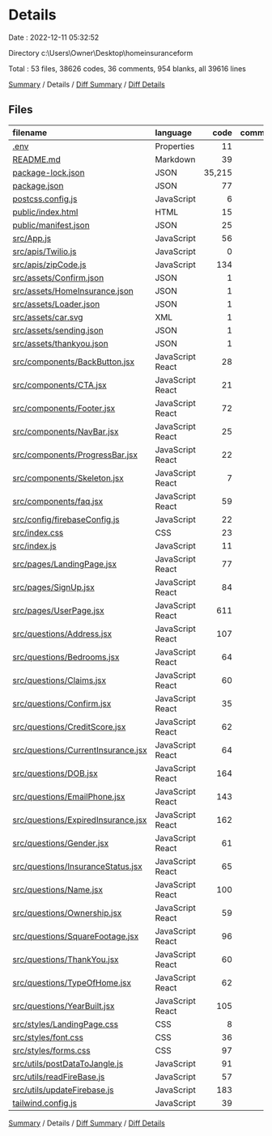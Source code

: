# Details

Date : 2022-12-11 05:32:52

Directory c:\\Users\\Owner\\Desktop\\homeinsuranceform

Total : 53 files,  38626 codes, 36 comments, 954 blanks, all 39616 lines

[Summary](results.md) / Details / [Diff Summary](diff.md) / [Diff Details](diff-details.md)

## Files
| filename | language | code | comment | blank | total |
| :--- | :--- | ---: | ---: | ---: | ---: |
| [.env](/.env) | Properties | 11 | 0 | 0 | 11 |
| [README.md](/README.md) | Markdown | 39 | 0 | 33 | 72 |
| [package-lock.json](/package-lock.json) | JSON | 35,215 | 0 | 1 | 35,216 |
| [package.json](/package.json) | JSON | 77 | 0 | 1 | 78 |
| [postcss.config.js](/postcss.config.js) | JavaScript | 6 | 0 | 1 | 7 |
| [public/index.html](/public/index.html) | HTML | 15 | 0 | 1 | 16 |
| [public/manifest.json](/public/manifest.json) | JSON | 25 | 0 | 1 | 26 |
| [src/App.js](/src/App.js) | JavaScript | 56 | 0 | 19 | 75 |
| [src/apis/Twilio.js](/src/apis/Twilio.js) | JavaScript | 0 | 0 | 1 | 1 |
| [src/apis/zipCode.js](/src/apis/zipCode.js) | JavaScript | 134 | 0 | 73 | 207 |
| [src/assets/Confirm.json](/src/assets/Confirm.json) | JSON | 1 | 0 | 0 | 1 |
| [src/assets/HomeInsurance.json](/src/assets/HomeInsurance.json) | JSON | 1 | 0 | 0 | 1 |
| [src/assets/Loader.json](/src/assets/Loader.json) | JSON | 1 | 0 | 0 | 1 |
| [src/assets/car.svg](/src/assets/car.svg) | XML | 1 | 0 | 0 | 1 |
| [src/assets/sending.json](/src/assets/sending.json) | JSON | 1 | 0 | 0 | 1 |
| [src/assets/thankyou.json](/src/assets/thankyou.json) | JSON | 1 | 0 | 0 | 1 |
| [src/components/BackButton.jsx](/src/components/BackButton.jsx) | JavaScript React | 28 | 0 | 4 | 32 |
| [src/components/CTA.jsx](/src/components/CTA.jsx) | JavaScript React | 21 | 0 | 2 | 23 |
| [src/components/Footer.jsx](/src/components/Footer.jsx) | JavaScript React | 72 | 0 | 6 | 78 |
| [src/components/NavBar.jsx](/src/components/NavBar.jsx) | JavaScript React | 25 | 0 | 11 | 36 |
| [src/components/ProgressBar.jsx](/src/components/ProgressBar.jsx) | JavaScript React | 22 | 0 | 5 | 27 |
| [src/components/Skeleton.jsx](/src/components/Skeleton.jsx) | JavaScript React | 7 | 0 | 1 | 8 |
| [src/components/faq.jsx](/src/components/faq.jsx) | JavaScript React | 59 | 1 | 6 | 66 |
| [src/config/firebaseConfig.js](/src/config/firebaseConfig.js) | JavaScript | 22 | 0 | 9 | 31 |
| [src/index.css](/src/index.css) | CSS | 23 | 0 | 3 | 26 |
| [src/index.js](/src/index.js) | JavaScript | 11 | 0 | 4 | 15 |
| [src/pages/LandingPage.jsx](/src/pages/LandingPage.jsx) | JavaScript React | 77 | 0 | 7 | 84 |
| [src/pages/SignUp.jsx](/src/pages/SignUp.jsx) | JavaScript React | 84 | 0 | 6 | 90 |
| [src/pages/UserPage.jsx](/src/pages/UserPage.jsx) | JavaScript React | 611 | 14 | 11 | 636 |
| [src/questions/Address.jsx](/src/questions/Address.jsx) | JavaScript React | 107 | 0 | 44 | 151 |
| [src/questions/Bedrooms.jsx](/src/questions/Bedrooms.jsx) | JavaScript React | 64 | 0 | 30 | 94 |
| [src/questions/Claims.jsx](/src/questions/Claims.jsx) | JavaScript React | 60 | 0 | 29 | 89 |
| [src/questions/Confirm.jsx](/src/questions/Confirm.jsx) | JavaScript React | 35 | 1 | 26 | 62 |
| [src/questions/CreditScore.jsx](/src/questions/CreditScore.jsx) | JavaScript React | 62 | 0 | 30 | 92 |
| [src/questions/CurrentInsurance.jsx](/src/questions/CurrentInsurance.jsx) | JavaScript React | 64 | 0 | 35 | 99 |
| [src/questions/DOB.jsx](/src/questions/DOB.jsx) | JavaScript React | 164 | 2 | 56 | 222 |
| [src/questions/EmailPhone.jsx](/src/questions/EmailPhone.jsx) | JavaScript React | 143 | 1 | 54 | 198 |
| [src/questions/ExpiredInsurance.jsx](/src/questions/ExpiredInsurance.jsx) | JavaScript React | 162 | 1 | 53 | 216 |
| [src/questions/Gender.jsx](/src/questions/Gender.jsx) | JavaScript React | 61 | 0 | 29 | 90 |
| [src/questions/InsuranceStatus.jsx](/src/questions/InsuranceStatus.jsx) | JavaScript React | 65 | 0 | 34 | 99 |
| [src/questions/Name.jsx](/src/questions/Name.jsx) | JavaScript React | 100 | 0 | 35 | 135 |
| [src/questions/Ownership.jsx](/src/questions/Ownership.jsx) | JavaScript React | 59 | 1 | 31 | 91 |
| [src/questions/SquareFootage.jsx](/src/questions/SquareFootage.jsx) | JavaScript React | 96 | 0 | 30 | 126 |
| [src/questions/ThankYou.jsx](/src/questions/ThankYou.jsx) | JavaScript React | 60 | 2 | 22 | 84 |
| [src/questions/TypeOfHome.jsx](/src/questions/TypeOfHome.jsx) | JavaScript React | 62 | 0 | 30 | 92 |
| [src/questions/YearBuilt.jsx](/src/questions/YearBuilt.jsx) | JavaScript React | 105 | 3 | 50 | 158 |
| [src/styles/LandingPage.css](/src/styles/LandingPage.css) | CSS | 8 | 0 | 3 | 11 |
| [src/styles/font.css](/src/styles/font.css) | CSS | 36 | 0 | 10 | 46 |
| [src/styles/forms.css](/src/styles/forms.css) | CSS | 97 | 0 | 26 | 123 |
| [src/utils/postDataToJangle.js](/src/utils/postDataToJangle.js) | JavaScript | 91 | 9 | 27 | 127 |
| [src/utils/readFireBase.js](/src/utils/readFireBase.js) | JavaScript | 57 | 1 | 19 | 77 |
| [src/utils/updateFirebase.js](/src/utils/updateFirebase.js) | JavaScript | 183 | 0 | 36 | 219 |
| [tailwind.config.js](/tailwind.config.js) | JavaScript | 39 | 0 | 9 | 48 |

[Summary](results.md) / Details / [Diff Summary](diff.md) / [Diff Details](diff-details.md)